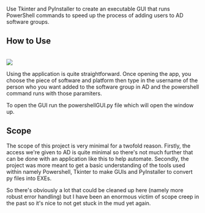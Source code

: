 Use Tkinter and PyInstaller to create an executable GUI that runs PowerShell commands to speed up the process of adding users to AD software groups.

## How to Use
<br>
<img src="https://i.imgur.com/S0OTwdE.jpeg"/>

Using the application is quite straightforward. Once opening the app, you choose the piece of software and platform then type in the username of the person who you want added to the software group in AD and the powershell command runs with those paramiters. 

To open the GUI run the powershellGUI.py file which will open the window up.

## Scope
The scope of this project is very minimal for a twofold reason. Firstly, the access we're given to AD is quite minimal so there's not much further that can be done with an application like this to help automate. Secondly, the project was more meant to get a basic understanding of the tools used within namely Powershell, Tkinter to make GUIs and PyInstaller to convert py files into EXEs.

So there's obviously a lot that could be cleaned up here (namely more robust error handling) but I have been an enormous victim of scope creep in the past so it's nice to not get stuck in the mud yet again.
